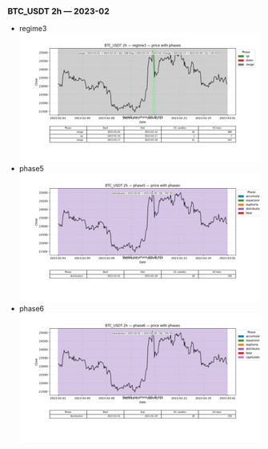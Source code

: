 ### BTC_USDT 2h — 2023-02

- regime3
![BTC_USDT_2h_regime3_2023-02_phase_price.png](outputs/fourier/phase_monthly/BTC_USDT/2h/2023/2023-02/BTC_USDT_2h_regime3_2023-02_phase_price.png)
- phase5
![BTC_USDT_2h_phase5_2023-02_phase_price.png](outputs/fourier/phase_monthly/BTC_USDT/2h/2023/2023-02/BTC_USDT_2h_phase5_2023-02_phase_price.png)
- phase6
![BTC_USDT_2h_phase6_2023-02_phase_price.png](outputs/fourier/phase_monthly/BTC_USDT/2h/2023/2023-02/BTC_USDT_2h_phase6_2023-02_phase_price.png)